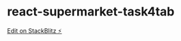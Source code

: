 # react-supermarket-task4tab

[Edit on StackBlitz ⚡️](https://stackblitz.com/edit/react-supermarket-task4tab)
